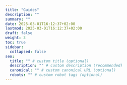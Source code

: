 ```yaml
---
title: "Guides"
description: ""
summary: ""
date: 2025-03-01T16:12:37+02:00
lastmod: 2025-03-01T16:12:37+02:00
draft: false
weight: 3
toc: true
sidebar:
  collapsed: false
seo:
  title: "" # custom title (optional)
  description: "" # custom description (recommended)
  canonical: "" # custom canonical URL (optional)
  robots: "" # custom robot tags (optional)
---
```

